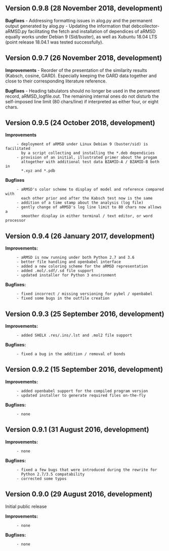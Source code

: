Version     0.9.8 (28 November 2018, development)
------------------------
**Bugfixes**
          - Addressing formatting issues in alog.py and the permanent output
            generated by alog.py
          - Updating the information that debcollector-aRMSD.py facilitating the
            fetch and installation of dependices of aRMSD equally works under
            Debian 9 (Sid/buster), as well as Xubuntu 18.04 LTS (point release
            18.04.1 was tested successfully).

Version     0.9.7 (26 November 2018, development)
------------------------

**Improvements**
          - Reorder of the presentation of the similarity results (Kabsch, 
            cosine, GARD).  Especially keeping the GARD data together and close
            to their corresponding literature reference.

**Bugfixes**
          - Heading tabulators should no longer be used in the permanent record,
            aRMSD_logfile.out.  The remaining internal ones do not disturb the
            self-imposed line limit (80 chars/line) if interpreted as either
            four, or eight chars.

Version     0.9.5 (24 October 2018, development)
------------------------

**Improvements**

         - deployment of aRMSD under Linux Debian 9 (buster/sid) is facilitated
           by a script collecting and installing the *.deb dependicies
         - provision of an initial, illustrated primer about the progam
           altogether with additional test data BZAMID-A / BZAMID-B both in 
           *.xyz and *.pdb

**Bugfixes**

         - aRMSD's color scheme to display of model and reference compared with
           each other prior and after the Kabsch test now is the same
         - addition of a time stamp about the analysis (log file)
         - gently change of aRMSD's log line limit to 80 chars now allows a
           smoother display in either terminal / text editor, or word processor


Version     0.9.4 (26 January 2017, development)
------------------------
     
**Improvements:**

         - aRMSD is now running under both Python 2.7 and 3.6
         - better file handling and openbabel interface
         - added a new coloring scheme for the aRMSD representation
         - added .mol/.sdf/.sd file support
         - updated installer for Python 3 environment
    
**Bugfixes:**

         - fixed incorrect / missing versioning for pybel / openbabel
         - fixed some bugs in the outfile creation


Version     0.9.3 (25 September 2016, development)
------------------------
     
**Improvements:**

         - added SHELX .res/.ins/.lst and .mol2 file support
    
**Bugfixes:**

         - fixed a bug in the addition / removal of bonds


Version     0.9.2 (15 September 2016, development)
------------------------
     
**Improvements:**

         - added openbabel support for the compiled program version
         - updated installer to generate required files on-the-fly
    
**Bugfixes:**

         - none


Version     0.9.1 (31 August 2016, development)
------------------------
     
**Improvements:**

         - none
    
**Bugfixes:**

         - fixed a few bugs that were introduced during the rewrite for
           Python 2.7/3.5 compatability
         - corrected some typos


Version     0.9.0 (29 August 2016, development)
------------------------
 Initial public release
    
**Improvements:**

         - none
    
**Bugfixes:**

         - none
